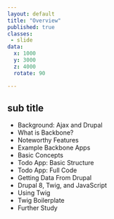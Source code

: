 ```yaml
---
layout: default
title: "Overview"
published: true
classes:
 - slide
data:
  x: 1000
  y: 3000
  z: 4000
  rotate: 90

---
```

## sub title
* Background: Ajax and Drupal
* What is Backbone?
* Noteworthy Features
* Example Backbone Apps
* Basic Concepts
* Todo App: Basic Structure
* Todo App: Full Code
* Getting Data From Drupal
* Drupal 8, Twig, and JavaScript
* Using Twig
* Twig Boilerplate
* Further Study

